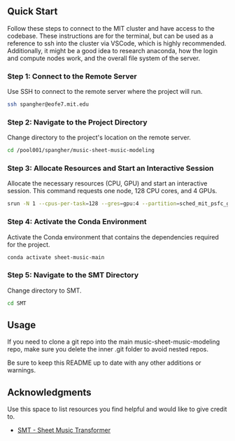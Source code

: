 
## Quick Start

Follow these steps to connect to the MIT cluster and have access to the codebase. These instructions are for the terminal, but can be used as a reference to ssh into the cluster via VSCode, which is highly recommended. Additionally, it might be a good idea to research anaconda, how the login and compute nodes work, and the overall file system of the server.

### Step 1: Connect to the Remote Server

Use SSH to connect to the remote server where the project will run.

```sh
ssh spangher@eofe7.mit.edu
```

### Step 2: Navigate to the Project Directory

Change directory to the project's location on the remote server.

```sh
cd /pool001/spangher/music-sheet-music-modeling
```

### Step 3: Allocate Resources and Start an Interactive Session

Allocate the necessary resources (CPU, GPU) and start an interactive session. This command requests one node, 128 CPU cores, and 4 GPUs.

```sh
srun -N 1 --cpus-per-task=128 --gres=gpu:4 --partition=sched_mit_psfc_gpu_r8 --pty bash -i
```

### Step 4: Activate the Conda Environment

Activate the Conda environment that contains the dependencies required for the project.

```sh
conda activate sheet-music-main
```

### Step 5: Navigate to the SMT Directory

Change directory to SMT.

```sh
cd SMT
```

 ## Usage

If you need to clone a git repo into the main music-sheet-music-modeling repo, make sure you delete the inner .git folder to avoid nested repos. 

Be sure to keep this README up to date with any other additions or warnings.

 ## Acknowledgments

Use this space to list resources you find helpful and would like to give credit to.

- [SMT - Sheet Music Transformer]([https://github.com/ShaanCoding/ReadME-Generator](https://github.com/multiscore/SMT))

